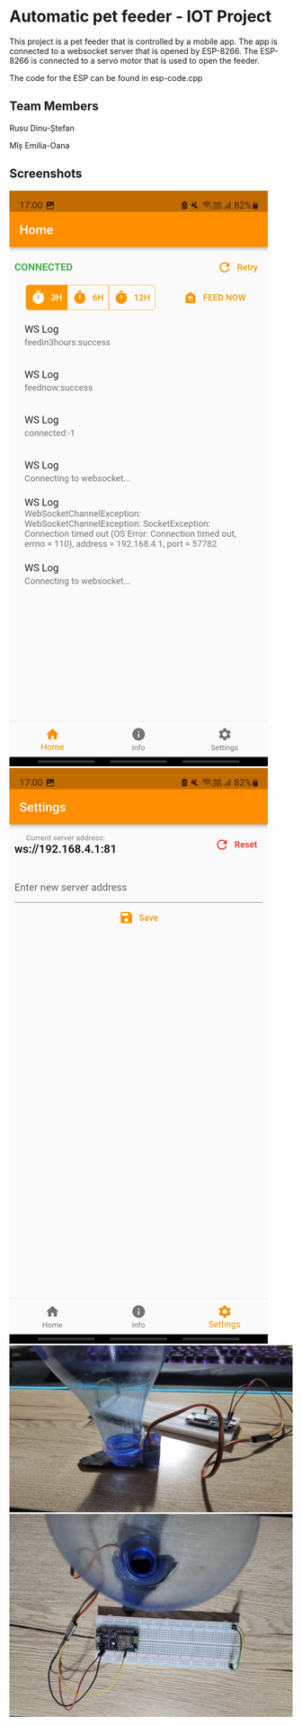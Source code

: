 # Automatic pet feeder - IOT Project

This project is a pet feeder that is controlled by a mobile app. The app is connected to a websocket server that is opened by ESP-8266. The ESP-8266 is connected to a servo motor that is used to open the feeder.

The code for the ESP can be found in esp-code.cpp

## Team Members

Rusu Dinu-Ștefan

Mîș Emilia-Oana

## Screenshots
![App home](/screenshots/connected-app-3h-interval.jpg?raw=true)
![App esp connection](/screenshots/app-ws-connection.jpg?raw=true)
![ESP Side](/screenshots/esp-side.png?raw=true)
![ESP Topdown](/screenshots/esp-topdown.png?raw=true)
